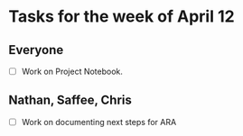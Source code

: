 # Tasks for the week of April 12 #

## Everyone ##

- [ ] Work on Project Notebook.

## Nathan, Saffee, Chris ##
- [ ] Work on documenting next steps for ARA
